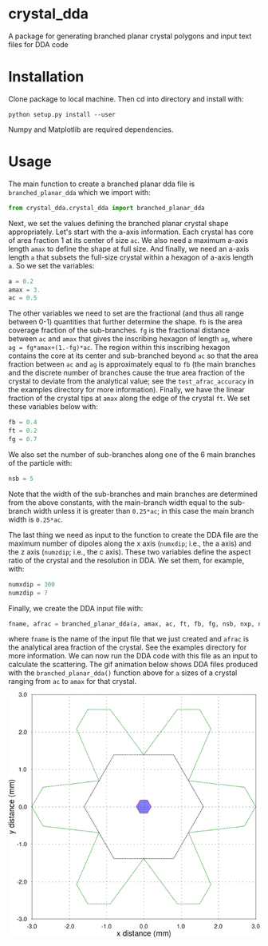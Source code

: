 # crystal_dda
A package for generating branched planar crystal polygons and input text files for DDA code

# Installation
Clone package to local machine. Then cd into directory and install with:

```
python setup.py install --user
```

Numpy and Matplotlib are required dependencies.

# Usage

The main function to create a branched planar dda file is ```branched_planar_dda``` which we import with:

```python
from crystal_dda.crystal_dda import branched_planar_dda
```

Next, we set the values defining the branched planar crystal shape appropriately. Let's start with the a-axis information. Each crystal has core of area fraction 1 at its center of size ```ac```. We also need a maximum a-axis length ```amax``` to define the shape at full size. And finally, we need an a-axis length ```a``` that subsets the full-size crystal within a hexagon of a-axis length ```a```. So we set the variables: 

```python
a = 0.2
amax = 3.
ac = 0.5
```

The other variables we need to set are the fractional (and thus all range between 0-1) quantities that further determine the shape. ```fb``` is the area coverage fraction of the sub-branches. ```fg``` is the fractional distance between ```ac``` and ```amax``` that gives the inscribing hexagon of length ```ag```, where ```ag = fg*amax+(1.-fg)*ac```. The region within this inscribing hexagon contains the core at its center and sub-branched beyond ```ac``` so that the area fraction between ```ac``` and ```ag``` is approximately equal to ```fb``` (the main branches and the discrete number of branches cause the true area fraction of the crystal to deviate from the analytical value; see the ```test_afrac_accuracy``` in the examples directory for more information). Finally, we have the linear fraction of the crystal tips at ```amax``` along the edge of the crystal ```ft```. We set these variables below with:

```python
fb = 0.4
ft = 0.2
fg = 0.7
```

We also set the number of sub-branches along one of the 6 main branches of the particle with:
```python
nsb = 5
```
Note that the width of the sub-branches and main branches are determined from the above constants, with the main-branch width equal to the sub-branch width unless it is greater than ```0.25*ac```; in this case the main branch width is ```0.25*ac```.

The last thing we need as input to the function to create the DDA file are the maximum number of dipoles along the x axis (```numxdip```; i.e.,  the a axis) and the z axis (```numzdip```; i.e., the c axis). These two variables define the aspect ratio of the crystal and the resolution in DDA. We set them, for example, with:

```python
numxdip = 300
numzdip = 7
```
Finally, we create the DDA input file with:

```python
fname, afrac = branched_planar_dda(a, amax, ac, ft, fb, fg, nsb, nxp, nzp)
```

where ```fname``` is the name of the input file that we just created and ```afrac``` is the analytical area fraction of the crystal. See the examples directory for more information. We can now run the DDA code with this file as an input to calculate the scattering. The gif animation below shows DDA files produced with the ```branched_planar_dda()``` function above for ```a``` sizes of a crystal ranging from ```ac``` to ```amax``` for that crystal.

![alt text](https://github.com/rskschrom/crystal_dda/blob/master/examples/crystal.gif)
